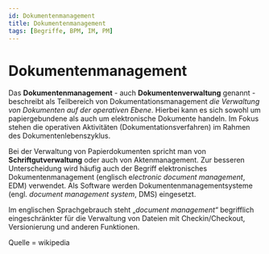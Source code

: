 ```yaml
---
id: Dokumentenmanagement
title: Dokumentenmanagement
tags: [Begriffe, BPM, IM, PM]
---
```


# Dokumentenmanagement

Das **Dokumentenmanagement** - auch **Dokumentenverwaltung** genannt - beschreibt als Teilbereich von Dokumentationsmanagement *die Verwaltung von Dokumenten auf der operativen Ebene*. Hierbei kann es sich sowohl um papiergebundene als auch um elektronische Dokumente handeln. Im Fokus stehen die operativen Aktivitäten (Dokumentationsverfahren) im Rahmen des  Dokumentenlebenszyklus. 

Bei der Verwaltung von Papierdokumenten spricht man von **Schriftgutverwaltung** oder auch von Aktenmanagement. Zur besseren Unterscheidung wird häufig auch der Begriff elektronisches Dokumentenmanagement (englisch e*lectronic document management*, EDM) verwendet. Als Software werden Dokumentenmanagementsysteme (engl. *document management system*, DMS) eingesetzt.

Im englischen Sprachgebrauch steht „*document management*“ begrifflich eingeschränkter für die Verwaltung von Dateien mit Checkin/Checkout, Versionierung und anderen Funktionen.

Quelle = wikipedia